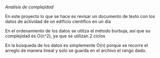 *Analisis de complejidad*

En este proyecto lo que se hace es revisar un documento de texto con los datos de actividad de un edificio científico en un día



En el ordenamiento de los datos se utiliza el método burbuja, así que su complejidad es O(n^2), ya que se utilizan 2 ciclos 

En la búsqueda de los datos es simplemente O(n) porque se recorre el arreglo de manera lineal y solo se guarda en el archivo el rango dado.
